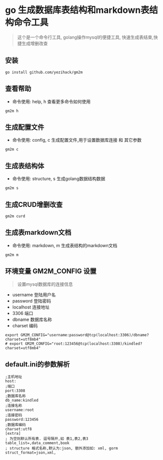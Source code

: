 # go 生成数据库表结构和markdown表结构命令工具
> 这个是一个命令行工具,
golang操作mysql的便捷工具, 快速生成表结束,快捷生成增删改查

## 安装
```
go install github.com/yezihack/gm2m
```

## 查看帮助
- 命令使用: help, h 查看更多命令如何使用
```
gm2m h
```

## 生成配置文件
- 命令使用: config, c 生成配置文件,用于设置数据库连接 和 其它参数
```
gm2m c
```

## 生成表结构体
- 命令使用: structure, s  生成golang数据结构数据
```
gm2m s
```

## 生成CRUD增删改查

```
gm2m curd
```

## 生成表markdown文档

- 命令使用: markdown, m   生成表结构的markdown文档
```
gm2m m
```



## 环境变量 GM2M_CONFIG 设置
> 设置mysql数据库的连接信息
- username 登陆用户名
- password 登陆密码
- localhost 连接地址
- 3306 端口
- dbname 数据库名称
- charset 编码

```
export GM2M_CONFIG="username:password@tcp(localhost:3306)/dbname?charset=utf8mb4"
# export GM2M_CONFIG="root:123456@tcp(localhost:3308)/kindled?charset=utf8mb4"
```

## default.ini的参数解析
```
;主机地址
host:
;端口
port:3308
;数据库名称
db_name:kindled
;连接名称
username:root
;连接密码
password:123456
;数据库编码
charset:utf8
[extra]
; 为空则默认所有表. 逗号隔开,如 表1,表2,表3
table_list=,data_comment,book
; structure 格式名称,默认为:json, 额外添加如: xml, gorm
struct_format=json,xml,
```
